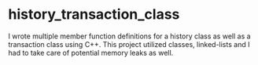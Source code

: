 # history_transaction_class
I wrote multiple member function definitions for a history class as well as a transaction class using C++. This project utilized classes, linked-lists and I had to take care of potential memory leaks as well. 
